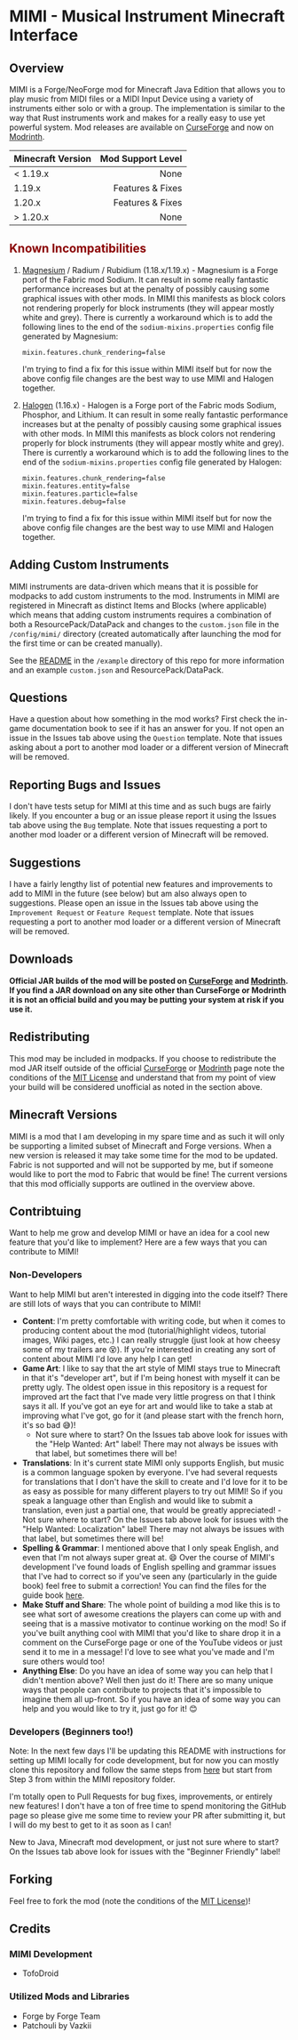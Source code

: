 # MIMI - Musical Instrument Minecraft Interface

## Overview
MIMI is a Forge/NeoForge mod for Minecraft Java Edition that allows you to play music from MIDI files or a MIDI Input Device using a variety of instruments either solo or with a group. The implementation is similar to the way that Rust instruments work and makes for a really easy to use yet powerful system. Mod releases are available on [CurseForge](https://www.curseforge.com/minecraft/mc-mods/mimi-mod/) and now on [Modrinth](https://modrinth.com/mod/mimi/).

| Minecraft Version |        Mod Support Level |
| -------------     |                    -----:|
| < 1.19.x          |                     None |
| 1.19.x            |         Features & Fixes |
| 1.20.x            |         Features & Fixes |
| > 1.20.x          |                     None |

## <span style="color:darkred;font-weight:bold;">Known Incompatibilities</span>
1. [Magnesium](https://www.curseforge.com/minecraft/mc-mods/sodium-reforged) / Radium / Rubidium (1.18.x/1.19.x) - Magnesium is a Forge port of the Fabric mod Sodium. It can result in some really fantastic performance increases but at the penalty of possibly causing some graphical issues with other mods. In MIMI this manifests as block colors not rendering properly for block instruments (they will appear mostly white and grey). There is currently a workaround which is to add the following lines to the end of the `sodium-mixins.properties` config file generated by Magnesium:

    ```
    mixin.features.chunk_rendering=false
    ```
    
    I'm trying to find a fix for this issue within MIMI itself but for now the above config file changes are the best way to use MIMI and Halogen together.

2. [Halogen](https://www.curseforge.com/minecraft/mc-mods/halogen) (1.16.x) - Halogen is a Forge port of the Fabric mods Sodium, Phosphor, and Lithium. It can result in some really fantastic performance increases but at the penalty of possibly causing some graphical issues with other mods. In MIMI this manifests as block colors not rendering properly for block instruments (they will appear mostly white and grey). There is currently a workaround which is to add the following lines to the end of the `sodium-mixins.properties` config file generated by Halogen:

    ```
    mixin.features.chunk_rendering=false
    mixin.features.entity=false
    mixin.features.particle=false
    mixin.features.debug=false
    ```
    
    I'm trying to find a fix for this issue within MIMI itself but for now the above config file changes are the best way to use MIMI and Halogen together.
    
## Adding Custom Instruments
MIMI instruments are data-driven which means that it is possible for modpacks to add custom instruments to the mod. Instruments in MIMI are registered in Minecraft as distinct Items and Blocks (where applicable) which means that adding custom instruments requires a combination of both a ResourcePack/DataPack and changes to the `custom.json` file in the `/config/mimi/` directory (created automatically after launching the mod for the first time or can be created manually).

See the [README](example/README.md) in the `/example` directory of this repo for more information and an example `custom.json` and ResourcePack/DataPack.

## Questions
Have a question about how something in the mod works? First check the in-game documentation book to see if it has an answer for you. If not open an issue in the Issues tab above using the `Question` template. Note that issues asking about a port to another mod loader or a different version of Minecraft will be removed.

## Reporting Bugs and Issues
I don't have tests setup for MIMI at this time and as such bugs are fairly likely. If you encounter a bug or an issue please report it using the Issues tab above using the `Bug` template. Note that issues requesting a port to another mod loader or a different version of Minecraft will be removed.

## Suggestions
I have a fairly lengthy list of potential new features and improvements to add to MIMI in the future (see below) but am also always open to suggestions. Please open an issue in the Issues tab above using the `Improvement Request` or `Feature Request` template. Note that issues requesting a port to another mod loader or a different version of Minecraft will be removed.

## Downloads
**Official JAR builds of the mod will be posted on [CurseForge](https://www.curseforge.com/minecraft/mc-mods/mimi-mod/) and [Modrinth](https://modrinth.com/mod/mimi/). If you find a JAR download on any site other than CurseForge or Modrinth it is not an official build and you may be putting your system at risk if you use it.**

## Redistributing
This mod may be included in modpacks. If you choose to redistribute the mod JAR itself outside of the official [CurseForge](https://www.curseforge.com/minecraft/mc-mods/mimi-mod/) or [Modrinth](https://modrinth.com/mod/mimi/) page note the conditions of the [MIT License](https://opensource.org/licenses/MIT) and understand that from my point of view your build will be considered unofficial as noted in the section above.

## Minecraft Versions
MIMI is a mod that I am developing in my spare time and as such it will only be supporting a limited subset of Minecraft and Forge versions. When a new version is released it may take some time for the mod to be updated. Fabric is not supported and will not be supported by me, but if someone would like to port the mod to Fabric that would be fine! The current versions that this mod officially supports are outlined in the overview above.

## Contribtuing
Want to help me grow and develop MIMI or have an idea for a cool new feature that you'd like to implement? Here are a few ways that you can contribute to MIMI!

### Non-Developers
Want to help MIMI but aren't interested in digging into the code itself? There are still lots of ways that you can contribute to MIMI!

- **Content**: I'm pretty comfortable with writing code, but when it comes to producing content about the mod (tutorial/highlight videos, tutorial images, Wiki pages, etc.) I can really struggle (just look at how cheesy some of my trailers are 😵). If you're interested in creating any sort of content about MIMI I'd love any help I can get!
- **Game Art**: I like to say that the art style of MIMI stays true to Minecraft in that it's "developer art", but if I'm being honest with myself it can be pretty ugly. The oldest open issue in this repository is a request for improved art the fact that I've made very little progress on that I think says it all. If you've got an eye for art and would like to take a stab at improving what I've got, go for it (and please start with the french horn, it's so bad 😅)!
  - Not sure where to start? On the Issues tab above look for issues with the "Help Wanted: Art" label! There may not always be issues with that label, but sometimes there will be!
- **Translations**: In it's current state MIMI only supports English, but music is a common language spoken by everyone. I've had several requests for translations that I don't have the skill to create and I'd love for it to be as easy as possible for many different players to try out MIMI! So if you speak a language other than English and would like to submit a translation, even just a partial one, that would be greatly appreciated!
  -Not sure where to start? On the Issues tab above look for issues with the "Help Wanted: Localization" label! There may not always be issues with that label, but sometimes there will be!
- **Spelling & Grammar**: I mentioned above that I only speak English, and even that I'm not always super great at. 😄 Over the course of MIMI's development I've found loads of English spelling and grammar issues that I've had to correct so if you've seen any (particularly in the guide book) feel free to submit a correction! You can find the files for the guide book [here](https://github.com/tofodroid/mimi-mod/tree/main/src/main/resources/assets/mimi/patchouli_books/guide_book/en_us/entries).
- **Make Stuff and Share**: The whole point of building a mod like this is to see what sort of awesome creations the players can come up with and seeing that is a massive motivator to continue working on the mod! So if you've built anything cool with MIMI that you'd like to share drop it in a comment on the CurseForge page or one of the YouTube videos or just send it to me in a message! I'd love to see what you've made and I'm sure others would too!
- **Anything Else**: Do you have an idea of some way you can help that I didn't mention above? Well then just do it! There are so many unique ways that people can contribute to projects that it's impossible to imagine them all up-front. So if you have an idea of some way you can help and you would like to try it, just go for it! 😊

### Developers (Beginners too!)
Note: In the next few days I'll be updating this README with instructions for setting up MIMI locally for code development, but for now you can mostly clone this repository and follow the same steps from [here](https://docs.minecraftforge.net/en/latest/gettingstarted/#from-zero-to-modding) but start from Step 3 from within the MIMI repository folder.

I'm totally open to Pull Requests for bug fixes, improvements, or entirely new features! I don't have a ton of free time to spend monitoring the GitHub page so please give me some time to review your PR after submitting it, but I will do my best to get to it as soon as I can!

New to Java, Minecraft mod development, or just not sure where to start? On the Issues tab above look for issues with the "Beginner Friendly" label!

## Forking
Feel free to fork the mod (note the conditions of the [MIT License](https://opensource.org/licenses/MIT))!

## Credits

### **MIMI Development**
- TofoDroid

### **Utilized Mods and Libraries**
- Forge by Forge Team
- Patchouli by Vazkii
